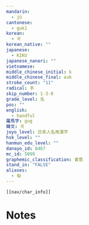 ```yaml
---
mandarin:
  - jū
cantonese:
  - guk1
korean:
  - 국
korean_native: ""
japanese:
  - KIKU
japanese_nanori: ""
vietnamese:
middle_chinese_initial: k
middle_chinese_final: ɨuk
stroke_count: "11"
radical: 手
skip_number: 1-3-8
grade_level: 名
pos: ""
english:
  - handful
羅馬字: gug
韓文: 국
joyo_level: 日本人名用漢字
hsk_level: ""
hanmun_edu_level: ""
danayo_id: 8467
mc_id: 5099
graphemic_classification: 會意
stand_in: "FALSE"
aliases:
  - 匊
---
```

```meta-bind-embed
[[nav/char_info]]
```

# Notes
